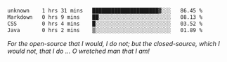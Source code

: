 <!--START_SECTION:waka-->

```txt
unknown    1 hrs 31 mins   █████████████████████▓░░░   86.45 %
Markdown   0 hrs 9 mins    ██░░░░░░░░░░░░░░░░░░░░░░░   08.13 %
CSS        0 hrs 4 mins    █░░░░░░░░░░░░░░░░░░░░░░░░   03.52 %
Java       0 hrs 2 mins    ▒░░░░░░░░░░░░░░░░░░░░░░░░   01.89 %
```

<!--END_SECTION:waka-->

*For the open-source that I would, I do not; but the closed-source, which I would not, that I do ... O wretched man that I am!*
